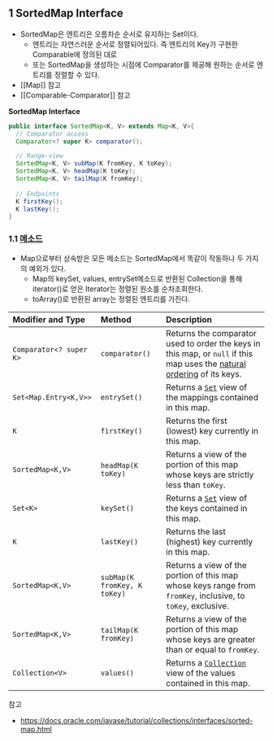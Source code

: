 ## 1 SortedMap Interface

* SortedMap은 엔트리은 오름차순 순서로 유지하는 Set이다.
	* 엔트리는 자연스러운 순서로 정렬되어있다. 즉 엔트리의 Key가 구현한 Comparable에 정의된 대로
	* 또는 SortedMap을 생성하는 시점에 Comparator를 제공해 원하는 순서로 엔트리를 정렬할 수 있다.
* [[Map]] 참고
* [[Comparable-Comparator]] 참고



**SortedMap Interface**

```java
public interface SortedMap<K, V> extends Map<K, V>{
  // Comparator access
  Comparator<? super K> comparator();

  // Range-view
  SortedMap<K, V> subMap(K fromKey, K toKey);
  SortedMap<K, V> headMap(K toKey);
  SortedMap<K, V> tailMap(K fromKey);
  
  // Endpoints
  K firstKey();
  K lastKey();
}
```



### 1.1 [메소드](https://docs.oracle.com/en/java/javase/11/docs/api/java.base/java/util/SortedMap.html)

* Map으로부터 상속받은 모든 메소드는 SortedMap에서 똑같이 작동하나 두 가지의 예외가 있다.
  * Map의 keySet, values, entrySet메소드로 반환된 Collection을 통해 iterator()로 얻은 Iterator는 정렬된 원소를 순차조회한다.
  * toArray()로 반환된 array는 정렬된 엔트리를 가진다.

| Modifier and Type       | Method                       | Description                                                  |
| :---------------------- | :--------------------------- | :----------------------------------------------------------- |
| `Comparator<? super K>` | `comparator()`               | Returns the comparator used to order the keys in this map, or `null` if this map uses the [natural ordering](https://docs.oracle.com/en/java/javase/11/docs/api/java.base/java/lang/Comparable.html) of its keys. |
| `Set<Map.Entry<K,V>>`   | `entrySet()`                 | Returns a [`Set`](https://docs.oracle.com/en/java/javase/11/docs/api/java.base/java/util/Set.html) view of the mappings contained in this map. |
| `K`                     | `firstKey()`                 | Returns the first (lowest) key currently in this map.        |
| `SortedMap<K,V>`        | `headMap(K toKey)`           | Returns a view of the portion of this map whose keys are strictly less than `toKey`. |
| `Set<K>`                | `keySet()`                   | Returns a [`Set`](https://docs.oracle.com/en/java/javase/11/docs/api/java.base/java/util/Set.html) view of the keys contained in this map. |
| `K`                     | `lastKey()`                  | Returns the last (highest) key currently in this map.        |
| `SortedMap<K,V>`        | `subMap(K fromKey, K toKey)` | Returns a view of the portion of this map whose keys range from `fromKey`, inclusive, to `toKey`, exclusive. |
| `SortedMap<K,V>`        | `tailMap(K fromKey)`         | Returns a view of the portion of this map whose keys are greater than or equal to `fromKey`. |
| `Collection<V>`         | `values()`                   | Returns a [`Collection`](https://docs.oracle.com/en/java/javase/11/docs/api/java.base/java/util/Collection.html) view of the values contained in this map. |



참고

* https://docs.oracle.com/javase/tutorial/collections/interfaces/sorted-map.html